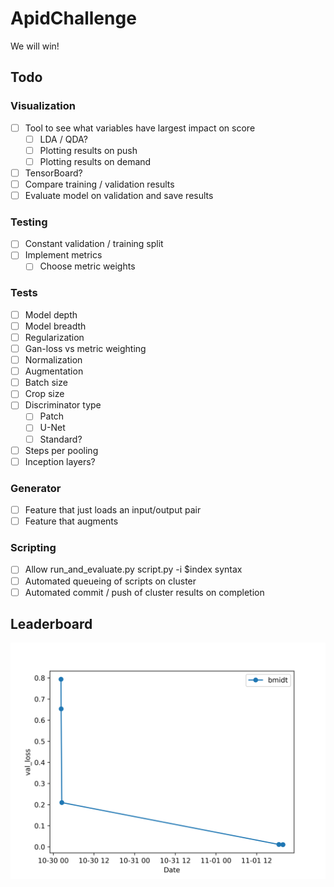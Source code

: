 # ApidChallenge

We will win!

## Todo

### Visualization
- [ ] Tool to see what variables have largest impact on score
  - [ ] LDA / QDA?
  - [ ] Plotting results on push
  - [ ] Plotting results on demand
- [ ] TensorBoard?
- [ ] Compare training / validation results
- [ ] Evaluate model on validation and save results

### Testing
- [ ] Constant validation / training split
- [ ] Implement metrics
  - [ ] Choose metric weights

### Tests
- [ ] Model depth
- [ ] Model breadth
- [ ] Regularization
- [ ] Gan-loss vs metric weighting
- [ ] Normalization
- [ ] Augmentation
- [ ] Batch size
- [ ] Crop size
- [ ] Discriminator type
  - [ ] Patch
  - [ ] U-Net
  - [ ] Standard?
- [ ] Steps per pooling
- [ ] Inception layers?

### Generator
- [ ] Feature that just loads an input/output pair
- [ ] Feature that augments

### Scripting
- [ ] Allow run_and_evaluate.py script.py -i $index syntax
- [ ] Automated queueing of scripts on cluster
- [ ] Automated commit / push of cluster results on completion

## Leaderboard

<img src="./assets/comparison_val_loss.png"/>


